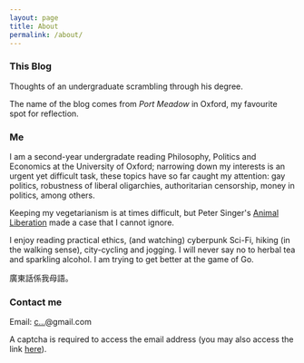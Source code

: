 ```yaml
---
layout: page
title: About
permalink: /about/
---
```


### This Blog
Thoughts of an undergraduate scrambling through his degree.

The name of the blog comes from *Port Meadow* in Oxford, my favourite spot for reflection.

### Me
I am a second-year undergradate reading Philosophy, Politics and Economics at the University of Oxford; narrowing down my interests is an urgent yet difficult task, these topics have so far caught my attention: gay politics, robustness of liberal oligarchies, authoritarian censorship, money in politics, among others.

Keeping my vegetarianism is at times difficult, but Peter Singer's [Animal Liberation](https://www.peta.org/about-peta/learn-about-peta/ingrid-newkirk/animal-liberation/) made a case that I cannot ignore.

I enjoy reading practical ethics, (and watching) cyberpunk Sci-Fi, hiking (in the walking sense), city-cycling and jogging. I will never say no to herbal tea and sparkling alcohol. I am trying to get better at the game of Go.

廣東話係我母語。

### Contact me
Email: <a href="http://www.google.com/recaptcha/mailhide/d?k=01QMcKHIN42J9i0PaJ5c9d0w==&amp;c=LBEI5AR21Wzq-To12c5JdnK_snSoELPY3Cd_nbKfFlQ=" onclick="window.open('http://www.google.com/recaptcha/mailhide/d?k\x3d01QMcKHIN42J9i0PaJ5c9d0w\x3d\x3d\x26c\x3dLBEI5AR21Wzq-To12c5JdnK_snSoELPY3Cd_nbKfFlQ\x3d', '', 'toolbar=0,scrollbars=0,location=0,statusbar=0,menubar=0,resizable=0,width=500,height=300'); return false;" title="Reveal this e-mail address">c...</a>@gmail.com

A captcha is required to access the email address (you may also access the link [here](http://www.google.com/recaptcha/mailhide/d?k=01QMcKHIN42J9i0PaJ5c9d0w==&amp;c=LBEI5AR21Wzq-To12c5JdnK_snSoELPY3Cd_nbKfFlQ=)).
